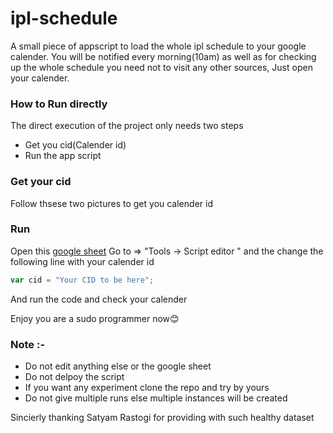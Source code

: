 # ipl-schedule
A small piece of appscript to load the whole ipl schedule to your google calender. You will be notified every morning(10am) as well as for checking up the whole schedule you need not to visit any other sources, Just open your calender.

### How to Run directly
The direct execution of the project only needs two steps
- Get you cid(Calender id)
- Run the app script

### Get your cid
Follow thsese two pictures to get you calender id
<img source = "https://github.com/bips1996/ipl-schedule/blob/main/pictures/1.jpg" />
<img source = "https://github.com/bips1996/ipl-schedule/blob/main/pictures/1.jpg" />

### Run 
Open this <a href="https://docs.google.com/spreadsheets/d/1Go3UxvM3NrkuEm33dFMN_VAcCTHfMn2PXSsLsPpOTM0/edit#gid=0" >google sheet</a>
Go to => "Tools -> Script editor " and the change the following line with your calender id
```javascript
var cid = "Your CID to be here";
```
And run the code and check your calender


Enjoy you are a sudo programmer now😊

### Note :- 
- Do not edit anything else or the google sheet
- Do not delpoy the script
- If you want any experiment clone the repo and try by yours
- Do not give multiple runs else multiple instances will be created

Sincierly thanking Satyam Rastogi for providing with such healthy dataset

